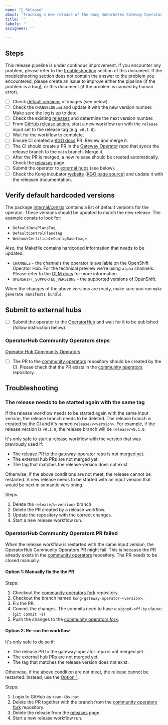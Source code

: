 ```yaml
---
name: "🚀 Release"
about: 'Tracking a new release of the Kong Kubernetes Gateway Operator'
title: ''
labels: ''
assignees: ''

---
```


## Steps

This release pipeline is under continous improvement. If you encounter any problem, please refer to the [troubleshooting](#troubleshooting) section of this document. If the troubleshooting section does not contain the answer to the problem you encountered, please create an issue to improve either the pipeline (if the problem is a bug), or this document (if the problem is caused by human error).

- [ ] Check [default versions](#verify-default-hardcoded-versions) of images (see below).
- [ ] Check the `CHANGELOG.md` and update it with the new version number. Make sure the log is up to date.
- [ ] Check the existing [releases][releases] and determine the next version number.
- [ ] From [GitHub release action][release-action], start a new workflow run with the `release` input set to the release tag (e.g. `v0.1.0`).
- [ ] Wait for the workflow to complete.
- [ ] Ensure CI created a [KGO docs][kgo-docs-prs] PR. Review and merge it. 
- [ ] The CI should create a PR in the [Gateway Operator][kgo-prs] repo that syncs the release branch to the `main` branch. Merge it.
- [ ] After the PR is merged, a new release should be created automatically. Check the [releases][releases] page.
- [ ] Submit the operator to [external hubs](#submit-to-external-hubs) (see below).
- [ ] Check the Kong incubator [website][kongincubator] ([KGO page source][kongincubator-kgo-project]) and update it with the released documentation.

## Verify default hardcoded versions

The package [internal/consts][consts-pkg] contains a list of default versions for the operator. These versions should be updated to match the new release. The example consts to look for:

- `DefaultDataPlaneTag`
- `DefaultControlPlaneTag`
- `WebhookCertificateConfigBaseImage`

Also, the Makefile contains hardcoded information that needs to be updated:

- `CHANNELS` - the channels the operator is available on the OpenShift Operator Hub. For the technical preview we're using `alpha` channels. Please refer to the [OLM docs][olm-channels] for more information.
- `OPENSHIFT_SUPPORTED_VERSIONS` - the supported versions of OpenShift.

When the changes of the above versions are ready, make sure you run `make generate manifests bundle`.

## Submit to external hubs

- [ ] Submit the operator to the [OperatorHub](#operatorhub-community-operators-steps) and wait for it to be published (follow instruction below).

### OperatorHub Community Operators steps

[Operator Hub Community Operators][operator-hub-community]

- [ ] The PR to the [community operators][operator-hub-community] repository should be created by the CI. Please check that the PR exists in the [community operators][operator-hub-community] repository.

## Troubleshooting

### The release needs to be started again with the same tag

If the release workflow needs to be started again with the same input version, the release branch needs to be deleted. The release branch is created by the CI and it's named `release/v<version>`. For example, if the release version is `v0.1.0`, the release branch will be `release/v0.1.0`.

It's only safe to start a release workflow with the version that was previously used if:

- The release PR to the gateway-operator repo is not merged yet.
- The external hub PRs are not merged yet.
- The tag that matches the release version does not exist.

Otherwise, if the above conditions are not meet, the release cannot be restarted. A new release needs to be started with an input version that would be next in semantic versioning.

Steps:

1. Delete the `release/v<version>` branch.
2. Delete the PR created by a release workflow.
3. Update the repository with the correct changes.
4. Start a new release workflow run.

### OperatorHub Community Operators PR failed

When the release workflow is restarted with the same input version, the OperatorHub Community Operators PR might fail. This is because the PR already exists in the [community operators][operator-hub-community] repository. The PR needs to be closed manually.

#### Option 1: Manually fix the the PR

Steps:

1. Checkout the [community operators fork][community-operators-fork] repository.
2. Checkout the branch named `kong-gateway-operator-<version>`.
3. Fix the PR.
4. Commit the changes. The commits need to have a `signed-off-by` clause. (`git commit -s`)
5. Push the changes to the [community operators fork][community-operators-fork].

#### Option 2: Re-run the workflow

It's only safe to do so if:

- The release PR to the gateway-operator repo is not merged yet.
- The external hub PRs are not merged yet.
- The tag that matches the release version does not exist.

Otherwise, if the above condition are not meet, the release cannot be restarted. Instead, use the [Option 1](#option-1-manually-fix-the-the-pr).

Steps:

1. Login to GitHub as `team-k8s-bot`
2. Delete the PR together with the branch from the [community operators fork][community-operators-fork] repository.
3. Delete the release from the [releases][releases] page.
4. Start a new release workflow run.

[releases]: https://github.com/Kong/gateway-operator/releases
[release-action]: https://github.com/Kong/gateway-operator/actions/workflows/release.yaml
[community-operators-fork]: https://github.com/kong/k8s-operatorhub-community-operators
[consts-pkg]: https://github.com/Kong/gateway-operator/blob/main/internal/consts/consts.go
[olm-channels]: https://olm.operatorframework.io/docs/best-practices/channel-naming/
[operator-hub-community]: https://github.com/k8s-operatorhub/community-operators
[kongincubator]: https://incubator.konghq.com/p/gateway-operator
[kongincubator-kgo-project]: https://github.com/Kong/kong-incubator/blob/main/src/_projects/gateway-operator.md
[kgo-docs-prs]: https://github.com/Kong/gateway-operator-docs/pulls
[kgo-prs]: https://github.com/Kong/gateway-operator/pulls
